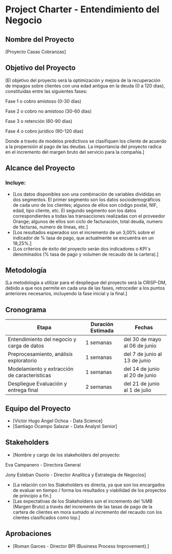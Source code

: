 # Project Charter - Entendimiento del Negocio

## Nombre del Proyecto

[Proyecto Casas Cobranzas]

## Objetivo del Proyecto

[El objetivo del proyecto será la optimización y mejora de la recuperación de impagos sobre clientes con una edad antigua en la deuda (0 a 120 días), constituidas entre las siguientes fases:

Fase 1 o cobro amistoso (0-30 días)

Fase 2 o cobro no amistoso (30-60 días)

Fase 3 o retención (60-90 días)

Fase 4 o cobro jurídico (90-120 días)

Donde a través de modelos predictivos se clasifiquen los cliente de acuerdo a la propensión al pago de las deudas. La importancia del proyecto radica en el incremento del margen bruto del servicio para la compañía.]

## Alcance del Proyecto

### Incluye:

- [Los datos disponibles son una combinación de variables divididas en dos segmentos. El primer segmento son los datos sociodemográficos de cada uno de los clientes; algunos de ellos son código postal, NIF, edad, tipo cliente, etc. El segundo segmento son los datos correspondientes a todas las transacciones realizadas con el proveedor Orange; algunos de ellos son ciclo de facturación, total deuda, numero de facturas, numero de líneas, etc.]
- [Los resultados esperados son el incremento de un 3,00% sobre el indicador de % tasa de pago, que actualmente se encuentra en un 18,25%.]
- [Los criterios de éxito del proyecto serán dos indicadores o KPI´s denominados (% tasa de pago y volumen de recaudo de la cartera).]


## Metodología

[La metodología a utilizar para el despliegue del proyecto será la CRISP-DM, debido a que nos permite en cada una de las fases, retroceder a los puntos anteriores necesarios, incluyendo la fase inicial y la final.]

## Cronograma

| Etapa | Duración Estimada | Fechas |
|------|---------|-------|
| Entendimiento del negocio y carga de datos | 1 semanas | del 30 de mayo al 06 de junio |
| Preprocesamiento, análisis exploratorio | 1 semanas | del 7 de junio al 13 de junio |
| Modelamiento y extracción de características | 1 semanas | del 14 de junio al 20 de junio |
| Despliegue Evaluación y entrega final | 2 semanas | del 21 de junio al 1 de julio |


## Equipo del Proyecto

- [Victor Hugo Ángel Ochoa - Data Science]
- [Santiago Ocampo Salazar - Data Analyst Senior]


## Stakeholders

- [Nombre y cargo de los stakeholders del proyecto:

Eva Campanero - Directora General

Jony Esteban Osorio - Director Analítica y Estrategia de Negocios]
- [La relación con los Stakeholders es directa, ya que son los encargados de evaluar en tiempo / forma los resultados y viabilidad de los proyectos de principio a fin.]
- [Las expectativas de los Stakeholders son el incremento del %MB (Margen Bruto) a través del incremento de las tasas de pago de la cartera de clientes en mora sumado al incremento del recaudo con los clientes clasificados como top.]

## Aprobaciones

- [Roman Garces - Director BPI (Business Process Improvement).]
